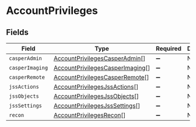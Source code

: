# AccountPrivileges


## Fields

| Field                                                                                     | Type                                                                                      | Required                                                                                  | Description                                                                               |
| ----------------------------------------------------------------------------------------- | ----------------------------------------------------------------------------------------- | ----------------------------------------------------------------------------------------- | ----------------------------------------------------------------------------------------- |
| `casperAdmin`                                                                             | [AccountPrivilegesCasperAdmin](../../models/shared/accountprivilegescasperadmin.md)[]     | :heavy_minus_sign:                                                                        | N/A                                                                                       |
| `casperImaging`                                                                           | [AccountPrivilegesCasperImaging](../../models/shared/accountprivilegescasperimaging.md)[] | :heavy_minus_sign:                                                                        | N/A                                                                                       |
| `casperRemote`                                                                            | [AccountPrivilegesCasperRemote](../../models/shared/accountprivilegescasperremote.md)[]   | :heavy_minus_sign:                                                                        | N/A                                                                                       |
| `jssActions`                                                                              | [AccountPrivilegesJssActions](../../models/shared/accountprivilegesjssactions.md)[]       | :heavy_minus_sign:                                                                        | N/A                                                                                       |
| `jssObjects`                                                                              | [AccountPrivilegesJssObjects](../../models/shared/accountprivilegesjssobjects.md)[]       | :heavy_minus_sign:                                                                        | N/A                                                                                       |
| `jssSettings`                                                                             | [AccountPrivilegesJssSettings](../../models/shared/accountprivilegesjsssettings.md)[]     | :heavy_minus_sign:                                                                        | N/A                                                                                       |
| `recon`                                                                                   | [AccountPrivilegesRecon](../../models/shared/accountprivilegesrecon.md)[]                 | :heavy_minus_sign:                                                                        | N/A                                                                                       |
